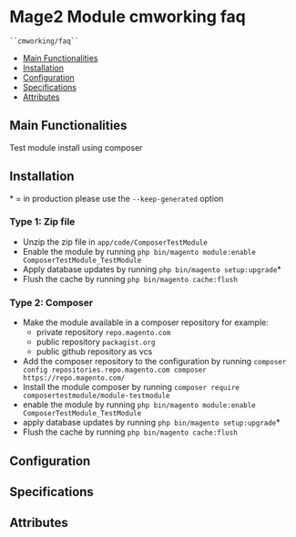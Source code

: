 # Mage2 Module cmworking faq

    ``cmworking/faq``

 - [Main Functionalities](#markdown-header-main-functionalities)
 - [Installation](#markdown-header-installation)
 - [Configuration](#markdown-header-configuration)
 - [Specifications](#markdown-header-specifications)
 - [Attributes](#markdown-header-attributes)


## Main Functionalities
Test module install using composer

## Installation
\* = in production please use the `--keep-generated` option

### Type 1: Zip file

 - Unzip the zip file in `app/code/ComposerTestModule`
 - Enable the module by running `php bin/magento module:enable ComposerTestModule_TestModule`
 - Apply database updates by running `php bin/magento setup:upgrade`\*
 - Flush the cache by running `php bin/magento cache:flush`

### Type 2: Composer

 - Make the module available in a composer repository for example:
    - private repository `repo.magento.com`
    - public repository `packagist.org`
    - public github repository as vcs
 - Add the composer repository to the configuration by running `composer config repositories.repo.magento.com composer https://repo.magento.com/`
 - Install the module composer by running `composer require composertestmodule/module-testmodule`
 - enable the module by running `php bin/magento module:enable ComposerTestModule_TestModule`
 - apply database updates by running `php bin/magento setup:upgrade`\*
 - Flush the cache by running `php bin/magento cache:flush`


## Configuration




## Specifications




## Attributes



